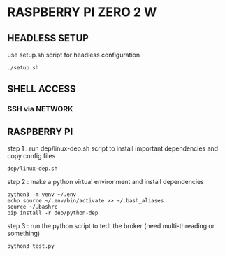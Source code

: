 # RASPBERRY PI ZERO 2 W         

## HEADLESS SETUP

use setup.sh script for headless configuration
                                                                     
```
./setup.sh     
```

## SHELL ACCESS

### SSH via NETWORK


## RASPBERRY PI

step 1 : run dep/linux-dep.sh script to install important dependencies and copy config files

```
dep/linux-dep.sh
```
                                                                 
step 2 :  make a python virtual environment and install dependencies
                                                                 
```
python3 -m venv ~/.env
echo source ~/.env/bin/activate >> ~/.bash_aliases
source ~/.bashrc
pip install -r dep/python-dep
```                           
                                                                 
step 3 : run the python script to tedt the broker (need multi-threading or something) 

```
python3 test.py
```

